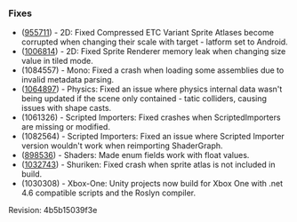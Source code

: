 ### Fixes

*   ([955711](https://issuetracker.unity3d.com/product/unity/issues/guid/955711/)) - 2D: Fixed Compressed ETC Variant Sprite Atlases become corrupted when changing their scale with target - latform set to Android.
*   ([1006814](https://issuetracker.unity3d.com/product/unity/issues/guid/1006814/)) - 2D: Fixed Sprite Renderer memory leak when changing size value in tiled mode.
*   (1084557) - Mono: Fixed a crash when loading some assemblies due to invalid metadata parsing.
*   ([1064897](https://issuetracker.unity3d.com/product/unity/issues/guid/1064897/)) - Physics: Fixed an issue where physics internal data wasn't being updated if the scene only contained - tatic colliders, causing issues with shape casts.
*   (1061326) - Scripted Importers: Fixed crashes when ScriptedImporters are missing or modified.
*   (1082564) - Scripted Importers: Fixed an issue where Scripted Importer version wouldn't work when reimporting ShaderGraph.
*   ([898536](https://issuetracker.unity3d.com/product/unity/issues/guid/898536/)) - Shaders: Made enum fields work with float values.
*   ([1032743](https://issuetracker.unity3d.com/product/unity/issues/guid/1032743/)) - Shuriken: Fixed crash when sprite atlas is not included in build.
*   (1030308) - Xbox-One: Unity projects now build for Xbox One with .net 4.6 compatible scripts and the Roslyn compiler.

Revision: 4b5b15039f3e